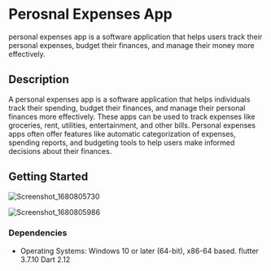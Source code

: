 # Perosnal Expenses App

 personal expenses app is a software application that helps users track their personal expenses, budget their finances, and manage their money more effectively.

## Description

A personal expenses app is a software application that helps individuals track their spending, budget their finances, and manage their personal finances more effectively. These apps can be used to track expenses like groceries, rent, utilities, entertainment, and other bills. Personal expenses apps often offer features like automatic categorization of expenses, spending reports, and budgeting tools to help users make informed decisions about their finances.

## Getting Started
![Screenshot_1680805730](https://user-images.githubusercontent.com/93934533/230466232-8aeded8d-a95c-476a-9a67-a72f441cbc90.png)

![Screenshot_1680805986](https://user-images.githubusercontent.com/93934533/230466418-213b5ade-b1eb-4c99-840d-577473f83f7b.png)



### Dependencies

* Operating Systems: Windows 10 or later (64-bit), x86-64 based.
flutter 3.7.10
Dart 2.12

